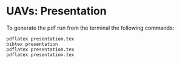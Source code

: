 # UAVs: Presentation
To generate the pdf run from the terminal the following commands:
```
pdflatex presentation.tex
bibtex presentation
pdflatex presentation.tex
pdflatex presentation.tex
